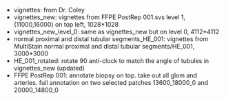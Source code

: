 - vignettes: from Dr. Coley
- vignettes_new: vignettes from FFPE PostRep 001.svs level 1, (11000,16000) on top left, 1028*1028
- vignettes_new_level_0: same as vignettes_new but on level 0, 4112*4112
- normal proximal and distal tubular segments_HE_001: vignettes from MultiStain normal proximal and distal tubular segments/HE_001, 3000*3000
- HE_001_rotated: rotate 90 anti-clock to match the angle of tubules in vignettes_new (updated)
- FFPE PostRep 001: annotate biopsy on top. take out all glom and arteries. full annotation on two selected patches 13600_18000_0 and 20000_14800_0
